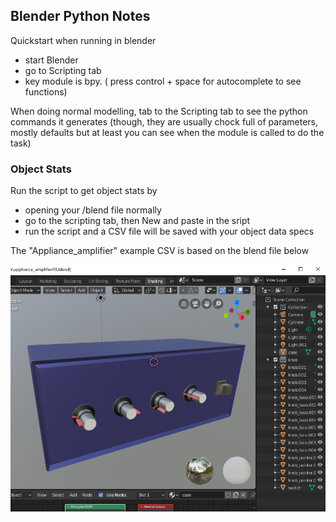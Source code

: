 ## Blender Python Notes

Quickstart when running in blender
- start Blender
- go to Scripting tab
- key module is bpy. ( press control + space for autocomplete to see functions)

When doing normal modelling, tab to the Scripting tab to see the python commands it generates (though, they are usually chock full of parameters, mostly defaults but at least you can see when the module is called to do the task)


### Object Stats

Run the script to get object stats by
- opening your /blend file normally
- go to the scripting tab, then New and paste in the sript
- run the script and a CSV file will be saved with your object data specs

The "Appliance_amplifier" example CSV is based on the blend file below

![Appliance_amplifier](examples/appliance_amplifier03.png "Appliance_amplifier")
